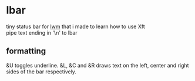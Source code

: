 # lbar
tiny status bar for [lwm](https://github.com/miublue/lwm) that i made to learn how to use Xft  
pipe text ending in '\n' to lbar

## formatting
&U toggles underline. &L, &C and &R draws text on the left, center and right sides of the bar respectively.

